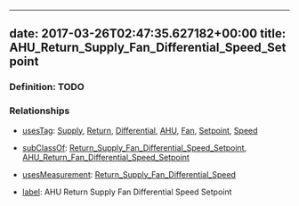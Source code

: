 
---
date: 2017-03-26T02:47:35.627182+00:00
title: AHU_Return_Supply_Fan_Differential_Speed_Setpoint
---
### Definition: TODO

### Relationships

* [usesTag](https://brickschema.org/schema/1.0/BrickFrame#usesTag): [Supply](https://brickschema.org/schema/1.0/BrickTag#Supply), [Return](https://brickschema.org/schema/1.0/BrickTag#Return), [Differential](https://brickschema.org/schema/1.0/BrickTag#Differential), [AHU](https://brickschema.org/schema/1.0/BrickTag#AHU), [Fan](https://brickschema.org/schema/1.0/BrickTag#Fan), [Setpoint](https://brickschema.org/schema/1.0/BrickTag#Setpoint), [Speed](https://brickschema.org/schema/1.0/BrickTag#Speed)

* [subClassOf](http://www.w3.org/2000/01/rdf-schema#subClassOf): [Return_Supply_Fan_Differential_Speed_Setpoint](https://brickschema.org/schema/1.0/Brick#Return_Supply_Fan_Differential_Speed_Setpoint), [AHU_Return_Fan_Differential_Speed_Setpoint](https://brickschema.org/schema/1.0/Brick#AHU_Return_Fan_Differential_Speed_Setpoint)

* [usesMeasurement](https://brickschema.org/schema/1.0/BrickFrame#usesMeasurement): [Return_Supply_Fan_Differential_Speed](https://brickschema.org/schema/1.0/Brick#Return_Supply_Fan_Differential_Speed)

* [label](http://www.w3.org/2000/01/rdf-schema#label): AHU Return Supply Fan Differential Speed Setpoint
